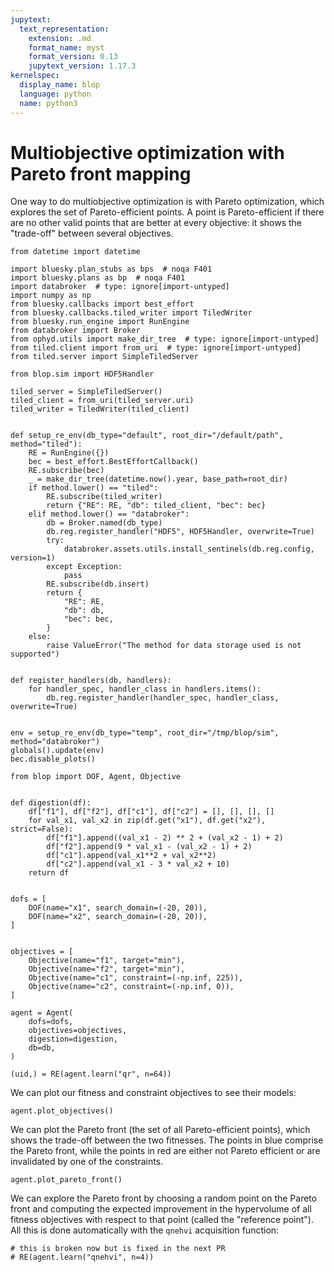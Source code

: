 ```yaml
---
jupytext:
  text_representation:
    extension: .md
    format_name: myst
    format_version: 0.13
    jupytext_version: 1.17.3
kernelspec:
  display_name: blop
  language: python
  name: python3
---
```


# Multiobjective optimization with Pareto front mapping

One way to do multiobjective optimization is with Pareto optimization, which explores the set of Pareto-efficient points. A point is Pareto-efficient if there are no other valid points that are better at every objective: it shows the "trade-off" between several objectives. 

```{code-cell} ipython3
from datetime import datetime

import bluesky.plan_stubs as bps  # noqa F401
import bluesky.plans as bp  # noqa F401
import databroker  # type: ignore[import-untyped]
import numpy as np
from bluesky.callbacks import best_effort
from bluesky.callbacks.tiled_writer import TiledWriter
from bluesky.run_engine import RunEngine
from databroker import Broker
from ophyd.utils import make_dir_tree  # type: ignore[import-untyped]
from tiled.client import from_uri  # type: ignore[import-untyped]
from tiled.server import SimpleTiledServer

from blop.sim import HDF5Handler
```

```{code-cell} ipython3
tiled_server = SimpleTiledServer()
tiled_client = from_uri(tiled_server.uri)
tiled_writer = TiledWriter(tiled_client)


def setup_re_env(db_type="default", root_dir="/default/path", method="tiled"):
    RE = RunEngine({})
    bec = best_effort.BestEffortCallback()
    RE.subscribe(bec)
    _ = make_dir_tree(datetime.now().year, base_path=root_dir)
    if method.lower() == "tiled":
        RE.subscribe(tiled_writer)
        return {"RE": RE, "db": tiled_client, "bec": bec}
    elif method.lower() == "databroker":
        db = Broker.named(db_type)
        db.reg.register_handler("HDF5", HDF5Handler, overwrite=True)
        try:
            databroker.assets.utils.install_sentinels(db.reg.config, version=1)
        except Exception:
            pass
        RE.subscribe(db.insert)
        return {
            "RE": RE,
            "db": db,
            "bec": bec,
        }
    else:
        raise ValueError("The method for data storage used is not supported")


def register_handlers(db, handlers):
    for handler_spec, handler_class in handlers.items():
        db.reg.register_handler(handler_spec, handler_class, overwrite=True)


env = setup_re_env(db_type="temp", root_dir="/tmp/blop/sim", method="databroker")
globals().update(env)
bec.disable_plots()
```

```{code-cell} ipython3
from blop import DOF, Agent, Objective


def digestion(df):
    df["f1"], df["f2"], df["c1"], df["c2"] = [], [], [], []
    for val_x1, val_x2 in zip(df.get("x1"), df.get("x2"), strict=False):
        df["f1"].append((val_x1 - 2) ** 2 + (val_x2 - 1) + 2)
        df["f2"].append(9 * val_x1 - (val_x2 - 1) + 2)
        df["c1"].append(val_x1**2 + val_x2**2)
        df["c2"].append(val_x1 - 3 * val_x2 + 10)
    return df


dofs = [
    DOF(name="x1", search_domain=(-20, 20)),
    DOF(name="x2", search_domain=(-20, 20)),
]


objectives = [
    Objective(name="f1", target="min"),
    Objective(name="f2", target="min"),
    Objective(name="c1", constraint=(-np.inf, 225)),
    Objective(name="c2", constraint=(-np.inf, 0)),
]

agent = Agent(
    dofs=dofs,
    objectives=objectives,
    digestion=digestion,
    db=db,
)

(uid,) = RE(agent.learn("qr", n=64))
```

We can plot our fitness and constraint objectives to see their models:

```{code-cell} ipython3
agent.plot_objectives()
```

We can plot the Pareto front (the set of all Pareto-efficient points), which shows the trade-off between the two fitnesses. The points in blue comprise the Pareto front, while the points in red are either not Pareto efficient or are invalidated by one of the constraints.

```{code-cell} ipython3
agent.plot_pareto_front()
```

We can explore the Pareto front by choosing a random point on the Pareto front and computing the expected improvement in the hypervolume of all fitness objectives with respect to that point (called the "reference point"). All this is done automatically with the `qnehvi` acquisition function:

```{code-cell} ipython3
# this is broken now but is fixed in the next PR
# RE(agent.learn("qnehvi", n=4))
```

